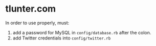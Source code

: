 # tlunter.com

In order to use properly, must:

1. add a password for MySQL in `config/database.rb` after the colon.
2. add Twitter credentials into `config/twitter.rb`
